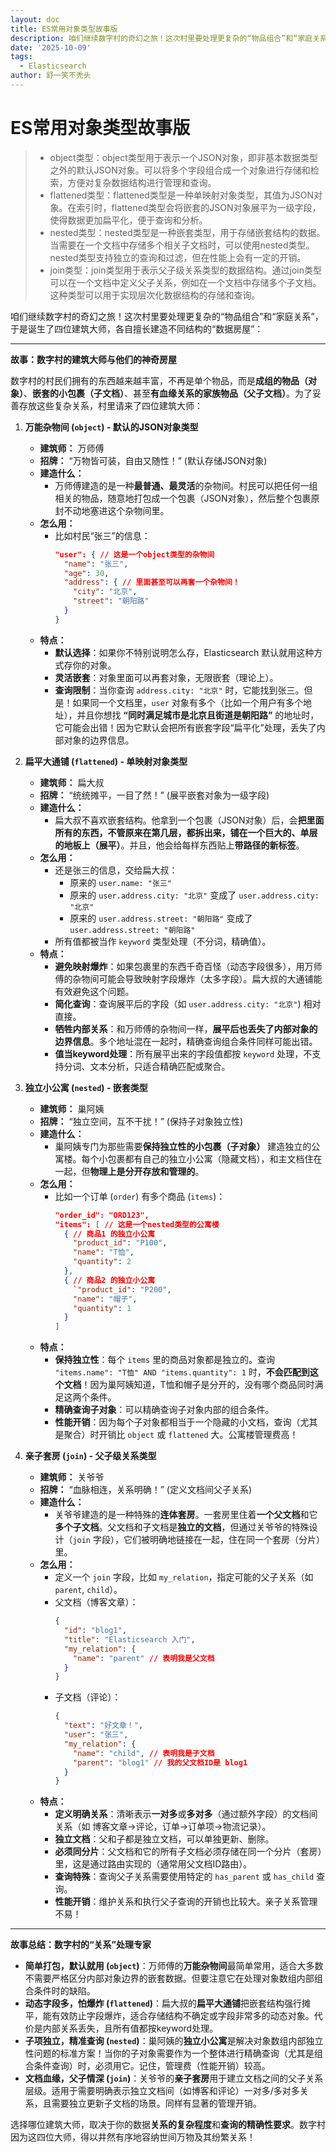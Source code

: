 ```yaml
---
layout: doc
title: ES常用对象类型故事版
description: 咱们继续数字村的奇幻之旅！这次村里要处理更复杂的“物品组合”和“家庭关系”，于是诞生了四位建筑大师，各自擅长建造不同结构的“数据房屋”：
date: '2025-10-09'
tags:
  - Elasticsearch
author: 舒一笑不秃头
---
```

# ES常用对象类型故事版

> * object类型：object类型用于表示一个JSON对象，即非基本数据类型之外的默认JSON对象。可以将多个字段组合成一个对象进行存储和检索，方便对复杂数据结构进行管理和查询。
> * flattened类型：flattened类型是一种单映射对象类型，其值为JSON对象。在索引时，flattened类型会将嵌套的JSON对象展平为一级字段，使得数据更加扁平化，便于查询和分析。
> * nested类型：nested类型是一种嵌套类型，用于存储嵌套结构的数据。当需要在一个文档中存储多个相关子文档时，可以使用nested类型。nested类型支持独立的查询和过滤，但在性能上会有一定的开销。
> * join类型：join类型用于表示父子级关系类型的数据结构。通过join类型可以在一个文档中定义父子关系，例如在一个文档中存储多个子文档。这种类型可以用于实现层次化数据结构的存储和查询。

咱们继续数字村的奇幻之旅！这次村里要处理更复杂的“物品组合”和“家庭关系”，于是诞生了四位建筑大师，各自擅长建造不同结构的“数据房屋”：

---

**故事：数字村的建筑大师与他们的神奇房屋**

数字村的村民们拥有的东西越来越丰富，不再是单个物品，而是**成组的物品（对象）**、**嵌套的小包裹（子文档）**、甚至**有血缘关系的家族物品（父子文档）**。为了妥善存放这些复杂关系，村里请来了四位建筑大师：

1.  **万能杂物间 (`object`) - 默认的JSON对象类型**
    *   **建筑师：** 万师傅
    *   **招牌：** “万物皆可装，自由又随性！” (默认存储JSON对象)
    *   **建造什么：**
        *   万师傅建造的是一种**最普通、最灵活**的杂物间。村民可以把任何一组相关的物品，随意地打包成一个包裹（JSON对象），然后整个包裹原封不动地塞进这个杂物间里。
    *   **怎么用：**
        *   比如村民“张三”的信息：
            ```json
            "user": { // 这是一个object类型的杂物间
              "name": "张三",
              "age": 30,
              "address": { // 里面甚至可以再套一个杂物间！
                "city": "北京",
                "street": "朝阳路"
              }
            }
            ```
    *   **特点：**
        *   **默认选择**：如果你不特别说明怎么存，Elasticsearch 默认就用这种方式存你的对象。
        *   **灵活嵌套**：对象里面可以再套对象，无限嵌套（理论上）。
        *   **查询限制**：当你查询 `address.city: "北京"` 时，它能找到张三。但是！如果同一个文档里，`user` 对象有多个（比如一个用户有多个地址），并且你想找 **“同时满足城市是北京且街道是朝阳路”** 的地址时，它可能会出错！因为它默认会把所有嵌套字段“扁平化”处理，丢失了内部对象的边界信息。

2.  **扁平大通铺 (`flattened`) - 单映射对象类型**
    *   **建筑师：** 扁大叔
    *   **招牌：** “统统摊平，一目了然！” (展平嵌套对象为一级字段)
    *   **建造什么：**
        *   扁大叔不喜欢嵌套结构。他拿到一个包裹（JSON对象）后，会**把里面所有的东西，不管原来在第几层，都拆出来，铺在一个巨大的、单层的地板上（展平）**。并且，他会给每样东西贴上**带路径的新标签**。
    *   **怎么用：**
        *   还是张三的信息，交给扁大叔：
            *   原来的 `user.name: "张三"`
            *   原来的 `user.address.city: "北京"` 变成了 `user.address.city: "北京"`
            *   原来的 `user.address.street: "朝阳路"` 变成了 `user.address.street: "朝阳路"`
        *   所有值都被当作 `keyword` 类型处理（不分词，精确值）。
    *   **特点：**
        *   **避免映射爆炸**：如果包裹里的东西千奇百怪（动态字段很多），用万师傅的杂物间可能会导致映射字段爆炸（太多字段）。扁大叔的大通铺能有效避免这个问题。
        *   **简化查询**：查询展平后的字段（如 `user.address.city: "北京"`) 相对直接。
        *   **牺牲内部关系**：和万师傅的杂物间一样，**展平后也丢失了内部对象的边界信息**。多个地址混在一起时，精确查询组合条件同样可能出错。
        *   **值当keyword处理**：所有展平出来的字段值都按 `keyword` 处理，不支持分词、文本分析，只适合精确匹配或聚合。

3.  **独立小公寓 (`nested`) - 嵌套类型**
    *   **建筑师：** 巢阿姨
    *   **招牌：** “独立空间，互不干扰！” (保持子对象独立性)
    *   **建造什么：**
        *   巢阿姨专门为那些需要**保持独立性的小包裹（子对象）** 建造独立的公寓楼。每个小包裹都有自己的独立小公寓（隐藏文档），和主文档住在一起，但**物理上是分开存放和管理的**。
    *   **怎么用：**
        *   比如一个订单 (`order`) 有多个商品 (`items`)：
            ```json
            "order_id": "ORD123",
            "items": [ // 这是一个nested类型的公寓楼
              { // 商品1 的独立小公寓
                "product_id": "P100",
                "name": "T恤",
                "quantity": 2
              },
              { // 商品2 的独立小公寓
                `"product_id": "P200",
                "name": "帽子",
                "quantity": 1
              }
            ]
            ```
    *   **特点：**
        *   **保持独立性**：每个 `items` 里的商品对象都是独立的。查询 `"items.name": "T恤" AND "items.quantity": 1` 时，**不会匹配到这个文档**！因为巢阿姨知道，T恤和帽子是分开的，没有哪个商品同时满足这两个条件。
        *   **精确查询子对象**：可以精确查询子对象内部的组合条件。
        *   **性能开销**：因为每个子对象都相当于一个隐藏的小文档，查询（尤其是聚合）时开销比 `object` 或 `flattened` 大。公寓楼管理费高！

4.  **亲子套房 (`join`) - 父子级关系类型**
    *   **建筑师：** 关爷爷
    *   **招牌：** “血脉相连，关系明确！” (定义文档间父子关系)
    *   **建造什么：**
        *   关爷爷建造的是一种特殊的**连体套房**。一套房里住着**一个父文档**和它**多个子文档**。父文档和子文档是**独立的文档**，但通过关爷爷的特殊设计（`join` 字段），它们被明确地链接在一起，住在同一个套房（分片）里。
    *   **怎么用：**
        *   定义一个 `join` 字段，比如 `my_relation`，指定可能的父子关系（如 `parent`, `child`）。
        *   父文档（博客文章）：
            ```json
            {
              "id": "blog1",
              "title": "Elasticsearch 入门",
              "my_relation": {
                "name": "parent" // 表明我是父文档
              }
            }
            ```
        *   子文档（评论）：
            ```json
            {
              "text": "好文章！",
              "user": "张三",
              "my_relation": {
                "name": "child", // 表明我是子文档
                "parent": "blog1" // 我的父文档ID是 blog1
              }
            }
            ```
    *   **特点：**
        *   **定义明确关系**：清晰表示**一对多**或**多对多**（通过额外字段）的文档间关系（如 博客文章->评论，订单->订单项->物流记录）。
        *   **独立文档**：父和子都是独立文档，可以单独更新、删除。
        *   **必须同分片**：父文档和它的所有子文档必须存储在同一个分片（套房）里，这是通过路由实现的（通常用父文档ID路由）。
        *   **查询特殊**：查询父子关系需要使用特定的 `has_parent` 或 `has_child` 查询。
        *   **性能开销**：维护关系和执行父子查询的开销也比较大。亲子关系管理不易！

---

**故事总结：数字村的“关系”处理专家**

*   **简单打包，默认就用 (`object`)**：万师傅的**万能杂物间**最简单常用，适合大多数不需要严格区分内部对象边界的嵌套数据。但要注意它在处理对象数组内部组合条件时的缺陷。
*   **动态字段多，怕爆炸 (`flattened`)**：扁大叔的**扁平大通铺**把嵌套结构强行摊平，能有效防止字段爆炸，适合存储结构不确定或字段非常多的动态对象。代价是内部关系丢失，且所有值都按keyword处理。
*   **子项独立，精准查询 (`nested`)**：巢阿姨的**独立小公寓**是解决对象数组内部独立性问题的标准方案！当你的子对象需要作为一个整体进行精确查询（尤其是组合条件查询）时，必须用它。记住，管理费（性能开销）较高。
*   **文档血缘，父子情深 (`join`)**：关爷爷的**亲子套房**用于建立文档之间的父子关系层级。适用于需要明确表示独立文档间（如博客和评论）一对多/多对多关系，且需要独立更新子文档的场景。同样有显著的管理开销。

选择哪位建筑大师，取决于你的数据**关系的复杂程度**和**查询的精确性要求**。数字村因为这四位大师，得以井然有序地容纳世间万物及其纷繁关系！
